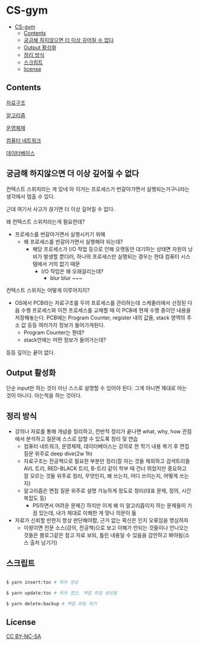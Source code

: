 # CS-gym

<!--ts-->

- [CS-gym](#cs-gym)
  - [Contents](#contents)
  - [궁금해 하지않으면 더 이상 깊어질 수 없다](#궁금해-하지않으면-더-이상-깊어질-수-없다)
  - [Output 활성화](#output-활성화)
  - [정리 방식](#정리-방식)
  - [스크립트](#스크립트)
  - [license](#license)

<!-- Created by https://github.com/ekalinin/github-markdown-toc -->
<!-- Added by: sungminyou, at: 2022년 6월 13일 월요일 14시 06분 36초 KST -->

<!--te-->

## Contents

[자료구조](./Data%20Structure/)

[알고리즘](./Algorithm/)

[운영체제](./Operating%20System/)

[컴퓨터 네트워크](./Computer%20Network/)

[데이터베이스](./Database/)

## 궁금해 하지않으면 더 이상 깊어질 수 없다

컨텍스트 스위치라는 게 있네 아 이거는 프로세스가 번갈아가면서 실행되는거구나라는 생각에서 멈출 수 있다.

근데 여기서 사고가 끊기면 더 이상 깊어질 수 없다.

왜 컨텍스트 스위치라는게 필요한데?

- 프로세스를 번갈아가면서 실행시키기 위해
  - 왜 프로세스를 번갈아가면서 실행해야 되는데?
    - 해당 프로세스가 I/O 작업 등으로 인해 오랫동안 대기하는 상태면 자원의 낭비가 발생할 뿐더러, 하나의 프로세스만 실행되는 경우는 현대 컴퓨터 시스템에서 거의 없기 때문
      - I/O 작업은 왜 오래걸리는데?
        - blur blur ~~~

컨텍스트 스위치는 어떻게 이루어지지?

- OS에서 PCB라는 자료구조를 두어 프로세스를 관리하는데 스케줄러에서 선정된 다음 수행 프로세스와 이전 프로세스를 교체할 때 이 PCB에 현재 수행 중이던 내용을 저장해놓는다.
  PCB에는 Program Counter, register 내의 값들, stack 영역의 주소 값 등등 여러가지 정보가 들어가게된다.
  - Program Counter는 뭔데?
  - stack안에는 어떤 정보가 들어가는데?

등등 깊이는 끝이 없다.

## Output 활성화

단순 input만 하는 것이 아닌 스스로 설명할 수 있어야 된다. 그게 아니면 제대로 아는 것이 아니다. 아는척을 하는 것이다.

## 정리 방식

- 강의나 자료를 통해 개념을 정리하고, 전반적 정리가 끝나면 what, why, how 관점에서 분석하고 질문에 스스로 답할 수 있도록 정리 및 연습
  - 컴퓨터 네트워크, 운영체제, 데이터베이스는 강의로 한 학기 내용 복기 후 면집 질문 위주로 deep dive(2w 1h)
  - 자료구조는 전공책으로 필요한 부분만 정리(잘 아는 것들 제외하고 검색트리들 AVL 트리, RED-BLACK 트리, B-트리 같이 학부 때 건너 뛰었지만 중요하고 잘 모르는 것들 위주로 정리, 무엇인지, 왜 쓰는지, 어디 쓰이는지, 어떻게 쓰는지)
  - 알고리즘은 면접 질문 위주로 설명 가능하게 정도로 정리(대표 문제, 정의, 시간복잡도 등)
    - PS하면서 어려운 문제긴 하지만 이게 왜 이 알고리즘이지 하는 문제들이 가끔 있는데, 내가 제대로 이해한 게 맞나 의문이 듦
- 자료가 신뢰할 만한지 항상 판단해야함, 근거 없는 확신은 인지 오류임을 명심하자
  - 이왕이면 전문 소스(강의, 전공책)으로 보고 이해가 안되는 것들이나 안나오는 것들은 블로그같은 참고 자료 보되, 틀린 내용일 수 있음을 감안하고 봐야됨(소스 출처 남기기)

## 스크립트

```bash

$ yarn insert:toc # 목차 생성

$ yarn update:toc # 목차 갱신, 백업 파일 생성됨

$ yarn delete:backup # 백업 파일 제거

```

## License

[CC BY-NC-SA](https://creativecommons.org/licenses/by-nc-sa/4.0/deed.ko)
